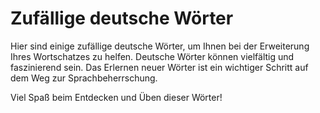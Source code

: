 # Zufällige deutsche Wörter

Hier sind einige zufällige deutsche Wörter, um Ihnen bei der Erweiterung Ihres Wortschatzes zu helfen. Deutsche Wörter können vielfältig und faszinierend sein. Das Erlernen neuer Wörter ist ein wichtiger Schritt auf dem Weg zur Sprachbeherrschung.

Viel Spaß beim Entdecken und Üben dieser Wörter!